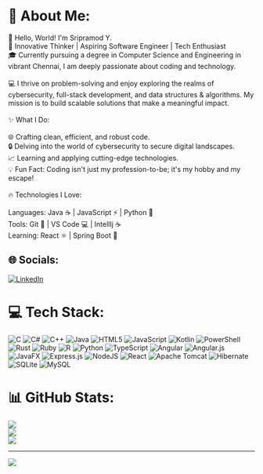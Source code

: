 # 💫 About Me:
👋 Hello, World! I'm Sripramod Y.<br>🌟 Innovative Thinker | Aspiring Software Engineer | Tech Enthusiast<br>🎓 Currently pursuing a degree in Computer Science and Engineering in vibrant Chennai, I am deeply passionate about coding and technology.<br><br>💻 I thrive on problem-solving and enjoy exploring the realms of cybersecurity, full-stack development, and data structures & algorithms. My mission is to build scalable solutions that make a meaningful impact.<br><br>✨ What I Do:<br><br>🌐 Crafting clean, efficient, and robust code.<br>🔒 Delving into the world of cybersecurity to secure digital landscapes.<br>📈 Learning and applying cutting-edge technologies.<br>💡 Fun Fact: Coding isn't just my profession-to-be; it's my hobby and my escape!<br><br>🔥 Technologies I Love:<br><br>Languages: Java ☕ | JavaScript ⚡ | Python 🐍<br>Tools: Git 🚀 | VS Code 💻 | IntellIj ☕<br>Learning: React ⚛️ | Spring Boot 🌱


## 🌐 Socials:
[![LinkedIn](https://img.shields.io/badge/LinkedIn-%230077B5.svg?logo=linkedin&logoColor=white)](https://linkedin.com/in/https://www.linkedin.com/in/sri-pramod-870189314/) 

# 💻 Tech Stack:
![C](https://img.shields.io/badge/c-%2300599C.svg?style=plastic&logo=c&logoColor=white) ![C#](https://img.shields.io/badge/c%23-%23239120.svg?style=plastic&logo=csharp&logoColor=white) ![C++](https://img.shields.io/badge/c++-%2300599C.svg?style=plastic&logo=c%2B%2B&logoColor=white) ![Java](https://img.shields.io/badge/java-%23ED8B00.svg?style=plastic&logo=openjdk&logoColor=white) ![HTML5](https://img.shields.io/badge/html5-%23E34F26.svg?style=plastic&logo=html5&logoColor=white) ![JavaScript](https://img.shields.io/badge/javascript-%23323330.svg?style=plastic&logo=javascript&logoColor=%23F7DF1E) ![Kotlin](https://img.shields.io/badge/kotlin-%237F52FF.svg?style=plastic&logo=kotlin&logoColor=white) ![PowerShell](https://img.shields.io/badge/PowerShell-%235391FE.svg?style=plastic&logo=powershell&logoColor=white) ![Rust](https://img.shields.io/badge/rust-%23000000.svg?style=plastic&logo=rust&logoColor=white) ![Ruby](https://img.shields.io/badge/ruby-%23CC342D.svg?style=plastic&logo=ruby&logoColor=white) ![R](https://img.shields.io/badge/r-%23276DC3.svg?style=plastic&logo=r&logoColor=white) ![Python](https://img.shields.io/badge/python-3670A0?style=plastic&logo=python&logoColor=ffdd54) ![TypeScript](https://img.shields.io/badge/typescript-%23007ACC.svg?style=plastic&logo=typescript&logoColor=white) ![Angular](https://img.shields.io/badge/angular-%23DD0031.svg?style=plastic&logo=angular&logoColor=white) ![Angular.js](https://img.shields.io/badge/angular.js-%23E23237.svg?style=plastic&logo=angularjs&logoColor=white) ![JavaFX](https://img.shields.io/badge/javafx-%23FF0000.svg?style=plastic&logo=javafx&logoColor=white) ![Express.js](https://img.shields.io/badge/express.js-%23404d59.svg?style=plastic&logo=express&logoColor=%2361DAFB) ![NodeJS](https://img.shields.io/badge/node.js-6DA55F?style=plastic&logo=node.js&logoColor=white) ![React](https://img.shields.io/badge/react-%2320232a.svg?style=plastic&logo=react&logoColor=%2361DAFB) ![Apache Tomcat](https://img.shields.io/badge/apache%20tomcat-%23F8DC75.svg?style=plastic&logo=apache-tomcat&logoColor=black) ![Hibernate](https://img.shields.io/badge/Hibernate-59666C?style=plastic&logo=Hibernate&logoColor=white) ![SQLite](https://img.shields.io/badge/sqlite-%2307405e.svg?style=plastic&logo=sqlite&logoColor=white) ![MySQL](https://img.shields.io/badge/mysql-4479A1.svg?style=plastic&logo=mysql&logoColor=white)
# 📊 GitHub Stats:
![](https://github-readme-stats.vercel.app/api?username=sripramod-dev&theme=dark&hide_border=false&include_all_commits=false&count_private=false)<br/>
![](https://github-readme-streak-stats.herokuapp.com/?user=sripramod-dev&theme=dark&hide_border=false)<br/>
![](https://github-readme-stats.vercel.app/api/top-langs/?username=sripramod-dev&theme=dark&hide_border=false&include_all_commits=false&count_private=false&layout=compact)


---
[![](https://visitcount.itsvg.in/api?id=sripramod-dev&icon=0&color=0)](https://visitcount.itsvg.in)

<!-- Proudly created with GPRM ( https://gprm.itsvg.in ) -->
